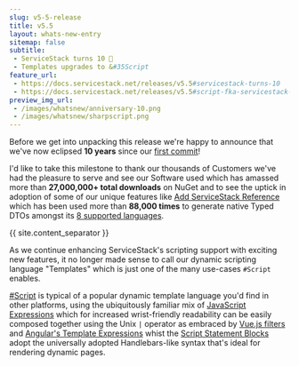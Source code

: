 ```yaml
---
slug: v5-5-release
title: v5.5
layout: whats-new-entry
sitemap: false
subtitle:
 - ServiceStack turns 10 🥳
 - Templates upgrades to &#35Script
feature_url:
 - https://docs.servicestack.net/releases/v5.5#servicestack-turns-10
 - https://docs.servicestack.net/releases/v5.5#script-fka-servicestack-templates
preview_img_url:
 - /images/whatsnew/anniversary-10.png
 - /images/whatsnew/sharpscript.png
---
```

Before we get into unpacking this release we're happy to announce that we've now eclipsed **10 years** since our
[first commit](https://github.com/ServiceStack/ServiceStack/commit/2a9cd0d10247ae1a679ac011d7bdef593937dba4)! 

I'd like to take this milestone to thank our thousands of Customers we've had the pleasure to serve and see our Software used which has amassed
more than **27,000,000+ total downloads** on NuGet and to see the uptick in adoption of some of our unique features like
[Add ServiceStack Reference](https://docs.servicestack.net/add-servicestack-reference) which has been used more than **88,000 times**
to generate native Typed DTOs amongst its [8 supported languages](https://docs.servicestack.net/add-servicestack-reference#supported-languages).

{{ site.content_separator }}

As we continue enhancing ServiceStack's scripting support with exciting new features, it no longer made sense to call our dynamic scripting language
"Templates" which is just one of the many use-cases `#Script` enables.

[#Script](https://sharpscript.net) is typical of a popular dynamic template language you'd find in other platforms, using the ubiquitously familiar mix of
[JavaScript Expressions](https://sharpscript.net/docs/expression-viewer) which for increased wrist-friendly readability can be easily composed
together using the Unix `|` operator as embraced by [Vue.js filters](https://vuejs.org/v2/guide/syntax.html#header) and
[Angular's Template Expressions](https://angular.io/guide/template-syntax#template-expression-operators)
whist the [Script Statement Blocks](https://sharpscript.net/docs/blocks) adopt the universally adopted Handlebars-like syntax that's ideal for
rendering dynamic pages.